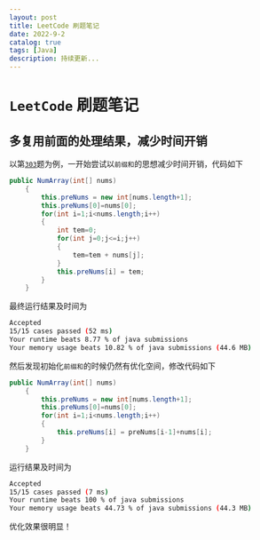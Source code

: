 ```yaml
---
layout: post
title: LeetCode 刷题笔记
date: 2022-9-2
catalog: true
tags: [Java]
description: 持续更新...
---
```


# `LeetCode` 刷题笔记

## 多复用前面的处理结果，减少时间开销

以第[`303`](https://leetcode.cn/problems/range-sum-query-immutable/)题为例，一开始尝试以`前缀和`的思想减少时间开销，代码如下

```java
public NumArray(int[] nums) 
    {
        this.preNums = new int[nums.length+1];
        this.preNums[0]=nums[0];
        for(int i=1;i<nums.length;i++)
        {
            int tem=0;
            for(int j=0;j<=i;j++)
            {
                tem=tem + nums[j];
            }
            this.preNums[i] = tem;
        }
    }
```

最终运行结果及时间为

```bash
Accepted
15/15 cases passed (52 ms)
Your runtime beats 8.77 % of java submissions
Your memory usage beats 10.82 % of java submissions (44.6 MB)
```

然后发现初始化`前缀和`的时候仍然有优化空间，修改代码如下

```java
public NumArray(int[] nums) 
    {
        this.preNums = new int[nums.length+1];
        this.preNums[0]=nums[0];
        for(int i=1;i<nums.length;i++)
        {
            this.preNums[i] = preNums[i-1]+nums[i];
        }
    }
```

运行结果及时间为

```bash
Accepted
15/15 cases passed (7 ms)
Your runtime beats 100 % of java submissions
Your memory usage beats 44.73 % of java submissions (44.3 MB)
```

优化效果很明显！